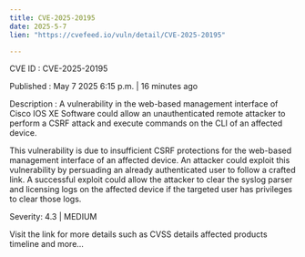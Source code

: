 ```yaml
---
title: CVE-2025-20195
date: 2025-5-7
lien: "https://cvefeed.io/vuln/detail/CVE-2025-20195"

---
```


CVE ID : CVE-2025-20195

Published :  May 7
2025
6:15 p.m. | 16 minutes ago

Description : A vulnerability in the web-based management interface of Cisco IOS XE Software could allow an unauthenticated
remote attacker to perform a CSRF attack and execute commands on the CLI of an affected device.

 This vulnerability is due to insufficient CSRF protections for the web-based management interface of an affected device. An attacker could exploit this vulnerability by persuading an already authenticated user to follow a crafted link. A successful exploit could allow the attacker to clear the syslog
parser
and licensing logs on the affected device if the targeted user has privileges to clear those logs.

Severity: 4.3 | MEDIUM

Visit the link for more details
such as CVSS details
affected products
timeline
and more...
